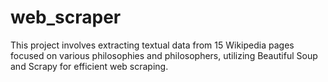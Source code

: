 # web_scraper
This project involves extracting textual data from 15 Wikipedia pages focused on various philosophies and philosophers, utilizing Beautiful Soup and Scrapy for efficient web scraping.
